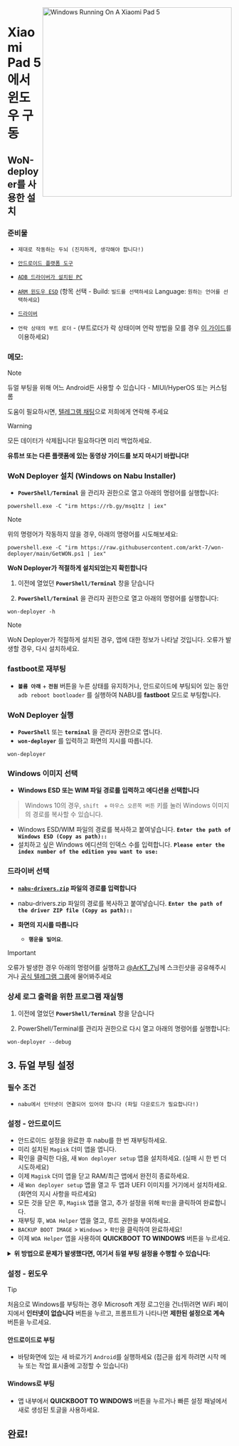 <img align="right" src="https://raw.githubusercontent.com/erdilS/Port-Windows-11-Xiaomi-Pad-5/main/nabu.png" width="425" alt="Windows Running On A Xiaomi Pad 5">

# Xiaomi Pad 5 에서 윈도우 구동

## WoN-deployer를 사용한 설치

### 준비물
- ```제대로 작동하는 두뇌 (진지하게, 생각해야 합니다!)```

- [```안드로이드 플랫폼 도구```](https://developer.android.com/studio/releases/platform-tools)
  
- [```ADB 드라이버가 설치된 PC```](https://dl.google.com/android/repository/usb_driver_r13-windows.zip)
  
- [```ARM 윈도우 ESD```](https://arkt-7.github.io/woawin/) (항목 선택 - Build:  ```빌드를 선택하세요``` Language:  ```원하는 언어를 선택하세요```)

- [```드라이버```](https://github.com/erdilS/Port-Windows-11-Xiaomi-Pad-5/releases/tag/Drivers)

- ```언락 상태의 부트 로더``` - (부트로더가 락 상태이며 언락 방법을 모를 경우 [이 가이드](unlock-bootloader.md)를 이용하세요)

### 메모:
> [!NOTE]
> 듀얼 부팅을 위해 어느 Android든 사용할 수 있습니다 - MIUI/HyperOS 또는 커스텀 롬
>
> 도움이 필요하시면, [텔레그램 채팅](https://t.me/nabuwoa)으로 저희에게 연락해 주세요


> [!Warning]
> 모든 데이터가 삭제됩니다! 필요하다면 미리 백업하세요.
>
> **유튜브 또는 다른 플랫폼에 있는 동영상 가이드를 보지 마시기 바랍니다!**

### WoN Deployer 설치 (Windows on Nabu Installer)
- **`PowerShell/Terminal`** 을 관리자 권한으로 열고 아래의 명령어를 실행합니다:

```shell
powershell.exe -C "irm https://rb.gy/msq1tz | iex"
```

> [!NOTE]
> 위의 명령어가 작동하지 않을 경우, 아래의 명령어를 시도해보세요:

```shell
powershell.exe -C "irm https://raw.githubusercontent.com/arkt-7/won-deployer/main/GetWON.ps1 | iex"
```

**WoN Deployer가 적절하게 설치되었는지 확힌합니다**

   1. 이전에 열었던 **`PowerShell/Terminal`** 창을 닫습니다

   2. **`PowerShell/Terminal`** 을 관리자 권한으로 열고 아래의 명령어를 실행합니다:

```shell
won-deployer -h
```
> [!NOTE]
> WoN Deployer가 적절하게 설치된 경우, 앱에 대한 정보가 나타날 것입니다. 오류가 발생할 경우, 다시 설치하세요.

### fastboot로 재부팅
- **`볼륨 아래`** + **`전원`** 버튼을 누른 상태를 유지하거나, 안드로이드에 부팅되어 있는 동안 `adb reboot bootloader` 를 실행하여 NABU를 **fastboot** 모드로 부팅합니다.

### WoN Deployer 실행
- **`PowerShell`** 또는 **`terminal`** 을 관리자 권한으로 엽니다.
- **`won-deployer`** 를 입력하고 화면의 지시를 따릅니다.
  
```shell
won-deployer
```

### Windows 이미지 선택
- **Windows ESD 또는 WIM 파일 경로를 입력하고 에디션을 선택합니다**
> Windows 10의 경우, `shift ` + `마우스 오른쪽 버튼` 키를 눌러 Windows 이미지의 경로를 복사할 수 있습니다.
- Windows ESD/WIM 파일의 경로를 복사하고 붙여넣습니다.
**`Enter the path of Windows ESD (Copy as path)::`**
- 설치하고 싶은 Windows 에디션의 인덱스 수를 입력합니다.
**`Please enter the index number of the edition you want to use:`**
<!-- ${\color{Magenta}[y/n] \space \color{cyan}(n): }$ -->

### 드라이버 선택
- **[```nabu-drivers.zip```](https://github.com/erdilS/Port-Windows-11-Xiaomi-Pad-5/releases/tag/Drivers) 파일의 경로를 입력합니다**
- nabu-drivers.zip 파일의 경로를 복사하고 붙여넣습니다.
**`Enter the path of the driver ZIP file (Copy as path)::`**

- **화면의 지시를 따릅니다**

   - **`행운을 빌어요`**.

> [!IMPORTANT]
> 오류가 발생한 경우 아래의 명령어를 실행하고 [@ArKT_7](https://telegram.me/ArKT_7)님께 스크린샷을 공유해주시거나 [공식 텔레그램 그룹](https://telegram.me/nabuwoa)에 물어봐주세요
### 상세 로그 출력을 위한 프로그램 재실행

   1. 이전에 열었던 **`PowerShell/Terminal`** 창을 닫습니다

   2. PowerShell/Terminal를 관리자 권한으로 다시 열고 아래의 명령어를 실행합니다:

   ```shell
   won-deployer --debug
   ```

## 3. 듀얼 부팅 설정

### 필수 조건
- ```nabu에서 인터넷이 연결되어 있어야 합니다 (파일 다운로드가 필요합니다!)```

### 설정 - 안드로이드
- 안드로이드 설정을 완료한 후 nabu를 한 번 재부팅하세요.
- 미리 설치된 `Magisk` 더미 앱을 엽니다.
- 확인을 클릭한 다음, 새 `Won deployer setup` 앱을 설치하세요. (실패 시 한 번 더 시도하세요)
- 이제 `Magisk` 더미 앱을 닫고 RAM/최근 앱에서 완전히 종료하세요.
- 새 `Won deployer setup` 앱을 열고 두 앱과 UEFI 이미지를 거기에서 설치하세요. (화면의 지시 사항을 따르세요)
- 모든 것을 닫은 후, `Magisk` 앱을 열고, 추가 설정을 위해 `확인`을 클릭하여 완료합니다.
- 재부팅 후, `WOA Helper` 앱을 열고, 루트 권한을 부여하세요.
- `BACKUP BOOT IMAGE` > `Windows` > `확인`을 클릭하여 완료하세요!
- 이제 `WOA Helper` 앱을 사용하여 **QUICKBOOT TO WINDOWS** 버튼을 누르세요.

<details>
<summary><b><strong>위 방법으로 문제가 발생했다면, 여기서 듀얼 부팅 설정을 수행할 수 있습니다:</strong></b></summary>

### 필수 조건
- [```Magisk 앱```](https://raw.githubusercontent.com/arkt-7/won-deployer/main/files/Magisk_stable.apk)

- [```WoA Helper 앱```](https://github.com/Marius586/WoA-Helper-update/releases/tag/WOA)

- [```UEFI 이미지```](https://github.com/erdilS/Port-Windows-11-Xiaomi-Pad-5/releases/download/UEFI/uefi-v3.img)

### 수동 설정 - 안드로이드
- `Magisk` 앱을 다운로드하고 설치하세요.
- `WOA Helper` 앱을 다운로드하고 설치한 후, 열고 루트 접근을 허용하세요.
- `UEFI 이미지`를 다운로드하여 내부 저장소의 `UEFI` 폴더에 넣으세요.
- WOA Helper 앱을 열고 **QUICKBOOT TO WINDOWS** 버튼을 누르세요.

  </summary>
</details>

### 설정 - 윈도우
> [!Tip]
> 처음으로 Windows를 부팅하는 경우 Microsoft 계정 로그인을 건너뛰려면 WiFi 페이지에서 **인터넷이 없습니다** 버튼을 누르고, 프롬프트가 나타나면 **제한된 설정으로 계속** 버튼을 누르세요.

#### 안드로이드로 부팅
- 바탕화면에 있는 새 바로가기 `Android`를 실행하세요 (접근을 쉽게 하려면 시작 메뉴 또는 작업 표시줄에 고정할 수 있습니다)

#### Windows로 부팅
- 앱 내부에서 **QUICKBOOT TO WINDOWS** 버튼을 누르거나 빠른 설정 패널에서 새로 생성된 토글을 사용하세요.

## 완료!

